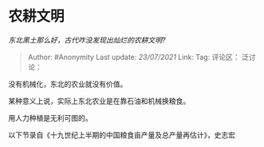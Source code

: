 # 农耕文明
*东北黑土那么好，古代咋没发现出灿烂的农耕文明?*

> Author: #Anonymity
> Last update: *23/07/2021*
> Link:
> Tag:
> 评论区：
> 泛讨论：

没有机械化，东北的农业就没有价值。

某种意义上说，实际上东北农业是在靠石油和机械换粮食。

用人力种植是无利可图的。

以下节录自《十九世纪上半期的中国粮食亩产量及总产量再估计》，史志宏
